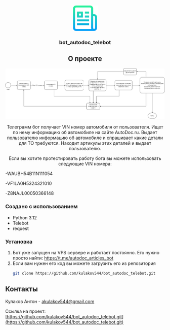 <!-- PROJECT LOGO -->
<br />
<div align="center">
  <a href="https://github.com/kulakov544/bot_autodoc_telebot.git">
    <img src="images/logo.png" alt="Logo" width="80" height="80">
  </a>

<h3 align="center">bot_autodoc_telebot</h3>



<!-- ABOUT THE PROJECT -->
## О проекте

![Product Name Screen Shot][product-screenshot]

Телеграмм бот получает VIN номер автомобиля от пользователя. Ищет по нему информацию об автомобиле на сайте AutoDoc.ru. 
Выдает пользователю информацию об автомобиле и спрашивает какие детали для ТО требуются. 
Находит артикулы этих деталей и выдает пользователю.


Если вы хотите протестировать работу бота вы можете использовать следующие VIN номера:
</div>

-WAUBH54B11N111054

-VF1LA0H5324321010

-Z8NAJL00050366148


### Создано с использованием

- Python 3.12
- Telebot
- request


### Установка

1. Бот уже запущен на VPS сервере и работает постоянно. Его нужно просто найти: https://t.me/autodoc_articles_bot
2. Если вам нужен его код вы можете загрузить его из репозитория
   ```sh
   git clone https://github.com/kulakov544/bot_autodoc_telebot.git
   ```

<!-- CONTACT -->
## Контакты

Кулаков Антон -  akulakov544@gmail.com

Ссылка на проект: [https://github.com/kulakov544/bot_autodoc_telebot.git](https://github.com/kulakov544/bot_autodoc_telebot.git)



<!-- MARKDOWN LINKS & IMAGES -->
<!-- https://www.markdownguide.org/basic-syntax/#reference-style-links -->
[product-screenshot]: images/shema_autodoc_bot.png

